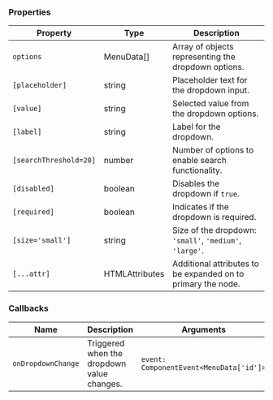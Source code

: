 ### Properties

| Property               | Type                           | Description                                                  |
| ---------------------- | ------------------------------ | ------------------------------------------------------------ |
| `options`              | MenuData[]                     | Array of objects representing the dropdown options.          |
| `[placeholder]`        | string                         | Placeholder text for the dropdown input.                     |
| `[value]`              | string                         | Selected value from the dropdown options.                    |
| `[label]`              | string                         | Label for the dropdown.                                      |
| `[searchThreshold=20]` | number                         | Number of options to enable search functionality.            |
| `[disabled]`           | boolean                        | Disables the dropdown if `true`.                             |
| `[required]`           | boolean                        | Indicates if the dropdown is required.                       |
| `[size='small']`       | string                         | Size of the dropdown: `'small'`, `'medium'`, `'large'`.      |
| `[...attr] `           | HTMLAttributes<HTMLDivElement> | Additional attributes to be expanded on to primary the node. |

### Callbacks

| Name               | Description                                | Arguments                               |
| ------------------ | ------------------------------------------ | --------------------------------------- |
| `onDropdownChange` | Triggered when the dropdown value changes. | `event: ComponentEvent<MenuData['id']>` |
